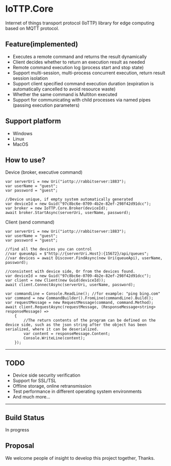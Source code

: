 IoTTP.Core
======

Internet of things transport protocol (IoTTP) library for edge computing based on MQTT protocol. 

Feature(implemented)
-----------
* Executes a remote command and returns the result dynamically
* Client decides whether to return an execution result as needed
* Remote command execution log (process start and stop state)
* Support multi-session, multi-process concurrent execution, return result session isolation
* Support client specified command execution duration (expiration is automatically cancelled to avoid resource waste)
* Whether the same command is Multiton executed
* Support for communicating with child processes via named pipes (passing execution parameters)

Support platform
-----------
* Windows
* Linux
* MacOS
  
How to use?
-----------
Device (broker, executive command)
```
var serverUri = new Uri("iottp://rabbitserver:1883"); 
var userName = "guest";
var password = "guest";

//Device unique, if empty system automatically generated
var deviceId = new Guid("97c8bc6e-0709-4b2e-82ef-298f42d91dcc");
var broker = new IoTTP.Core.Broker(deviceId);
await broker.StartAsync(serverUri, userName, password);
```

Client (send command)
```
var serverUri = new Uri("iottp://rabbitserver:1883"); 
var userName = "guest";
var password = "guest";

//find all the devices you can control
//var queueApi = $"http://{serverUri.Host}:{15672}/api/queues";
//var devices = await Discover.FindAsync(new Uri(queueApi), userName, password);

//consistent with device side, Or from the devices found.
var deviceId = new Guid("97c8bc6e-0709-4b2e-82ef-298f42d91dcc");
var client = new Client(new Guid(deviceId));
await client.ConnectAsync(serverUri, userName, password);

var commandLine = Console.ReadLine(); //for example: "ping bing.com"
var command = new CommandBuilder().FromLine(commandLine).Build();
var requestMessage = new RequestMessage(command, command.Method);
await client.RequestAsync(requestMessage, (ResponseMessage<string> responseMessage) =>
    {
        //The return contents of the program can be defined on the device side, such as the json string after the object has been serialized, where it can be deserialized.
        var content = responseMessage.Content;
        Console.WriteLine(content);
    });
```
--------
TODO
-------------
* Device side security verification
* Support for SSL/TSL
* Offline storage, online retransmission
* Test performance in different operating system environments
* And much more...
--------
Build Status
------------

In progress

Proposal
------------
We welcome people of insight to develop this project together, Thanks.